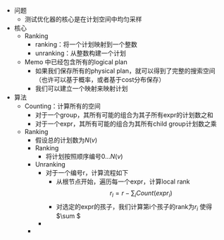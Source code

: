 - 问题
	- 测试优化器的核心是在计划空间中均匀采样
- 核心
	- Ranking
		- ranking：将一个计划映射到一个整数
		- unranking：从整数构建一个计划
	- Memo 中已经包含所有的logical plan
		- 如果我们保存所有的physical plan，就可以得到了完整的搜索空间（也许可以基于概率，或者基于cost分布保存）
		- 我们可以建立一个映射来映射计划
- 算法
	- Counting：计算所有的空间
		- 对于一个group，其所有可能的组合为其子所有expr的计划数之和
		- 对于一个expr，其所有可能的组合为其所有child group计划数之乘
	- Ranking
		- 假设总的计划数为$N(v)$
		- Ranking
			- 将计划按照顺序编号$0...N(v)$
		- Unranking
			- 对于一个编号r，计算流程如下
				- 从根节点开始，遍历每一个expr，计算local rank
				  $$r_l = r -\sum_{i} Count(expr_i)$$
				- 对选定的expr的孩子，我们计算第i个孩子的rank为$r_i$
				  使得$\sum $
			-
		-